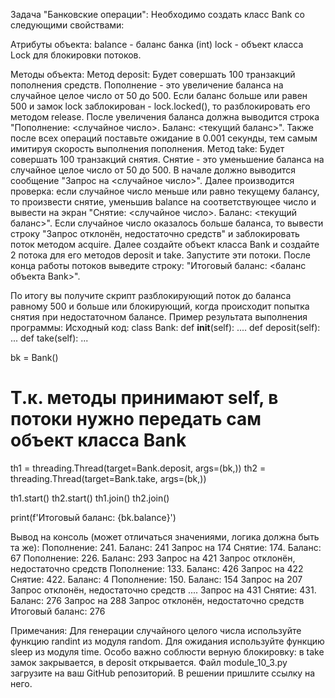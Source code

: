 Задача "Банковские операции":
Необходимо создать класс Bank со следующими свойствами:

Атрибуты объекта:
balance - баланс банка (int)
lock - объект класса Lock для блокировки потоков.

Методы объекта:
Метод deposit:
Будет совершать 100 транзакций пополнения средств.
Пополнение - это увеличение баланса на случайное целое число от 50 до 500.
Если баланс больше или равен 500 и замок lock заблокирован - lock.locked(), то разблокировать его методом release.
После увеличения баланса должна выводится строка "Пополнение: <случайное число>. Баланс: <текущий баланс>".
Также после всех операций поставьте ожидание в 0.001 секунды, тем самым имитируя скорость выполнения пополнения.
Метод take:
Будет совершать 100 транзакций снятия.
Снятие - это уменьшение баланса на случайное целое число от 50 до 500.
В начале должно выводится сообщение "Запрос на <случайное число>".
Далее производится проверка: если случайное число меньше или равно текущему балансу, то произвести снятие, уменьшив balance на соответствующее число и вывести на экран "Снятие: <случайное число>. Баланс: <текущий баланс>".
Если случайное число оказалось больше баланса, то вывести строку "Запрос отклонён, недостаточно средств" и заблокировать поток методом acquire.
Далее создайте объект класса Bank и создайте 2 потока для его методов deposit и take. Запустите эти потоки.
После конца работы потоков выведите строку: "Итоговый баланс: <баланс объекта Bank>".

По итогу вы получите скрипт разблокирующий поток до баланса равному 500 и больше или блокирующий, когда происходит попытка снятия при недостаточном балансе.
Пример результата выполнения программы:
Исходный код:
class Bank:
def __init__(self):
....
def deposit(self):
...
def take(self):
...

bk = Bank()

# Т.к. методы принимают self, в потоки нужно передать сам объект класса Bank
th1 = threading.Thread(target=Bank.deposit, args=(bk,))
th2 = threading.Thread(target=Bank.take, args=(bk,))

th1.start()
th2.start()
th1.join()
th2.join()

print(f'Итоговый баланс: {bk.balance}')

Вывод на консоль (может отличаться значениями, логика должна быть та же):
Пополнение: 241. Баланс: 241
Запрос на 174
Снятие: 174. Баланс: 67
Пополнение: 226. Баланс: 293
Запрос на 421
Запрос отклонён, недостаточно средств
Пополнение: 133. Баланс: 426
Запрос на 422
Снятие: 422. Баланс: 4
Пополнение: 150. Баланс: 154
Запрос на 207
Запрос отклонён, недостаточно средств
....
Запрос на 431
Снятие: 431. Баланс: 276
Запрос на 288
Запрос отклонён, недостаточно средств
Итоговый баланс: 276

Примечания:
Для генерации случайного целого числа используйте функцию randint из модуля random.
Для ожидания используйте функцию sleep из модуля time.
Особо важно соблюсти верную блокировку: в take замок закрывается, в deposit открывается.
Файл module_10_3.py загрузите на ваш GitHub репозиторий. В решении пришлите ссылку на него.
